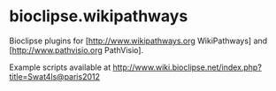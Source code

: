 bioclipse.wikipathways
======================

Bioclipse plugins for [http://www.wikipathways.org WikiPathways] and [http://www.pathvisio.org PathVisio].

Example scripts available at http://www.wiki.bioclipse.net/index.php?title=Swat4ls@paris2012
